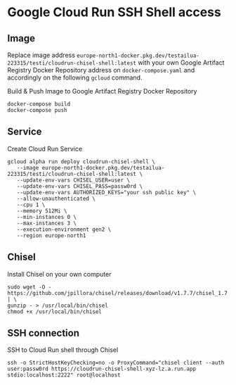 # Google Cloud Run SSH Shell access

## Image
Replace image address `europe-north1-docker.pkg.dev/testailua-223315/testi/cloudrun-chisel-shell:latest` with your own Google Artifact Registry Docker Repository address on `docker-compose.yaml` and accordingly on the following `gcloud` command.

Build & Push Image to Google Artifact Registry Docker Repository
```
docker-compose build
docker-compose push
```

## Service
Create Cloud Run Service
```
gcloud alpha run deploy cloudrun-chisel-shell \
   --image europe-north1-docker.pkg.dev/testailua-223315/testi/cloudrun-chisel-shell:latest \
   --update-env-vars CHISEL_USER=user \
   --update-env-vars CHISEL_PASS=passw0rd \
   --update-env-vars AUTHORIZED_KEYS="your ssh public key" \
   --allow-unauthenticated \
   --cpu 1 \
   --memory 512Mi \
   --min-instances 0 \
   --max-instances 3 \
   --execution-environment gen2 \
   --region europe-north1
```

## Chisel
Install Chisel on your own computer
```
sudo wget -O - https://github.com/jpillora/chisel/releases/download/v1.7.7/chisel_1.7.7_linux_amd64.gz | \
gunzip - > /usr/local/bin/chisel
chmod +x /usr/local/bin/chisel
```

## SSH connection
SSH to Cloud Run shell through Chisel
```
ssh -o StrictHostKeyChecking=no -o ProxyCommand="chisel client --auth user:passw0rd https://cloudrun-chisel-shell-xyz-lz.a.run.app stdio:localhost:2222" root@localhost
```